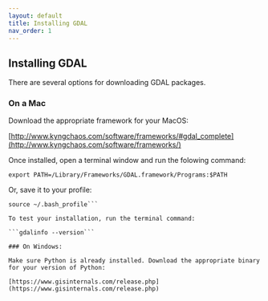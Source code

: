 ```yaml
---
layout: default
title: Installing GDAL
nav_order: 1
---
```


## Installing GDAL

There are several options for downloading GDAL packages. 

### On a Mac

Download the appropriate framework for your MacOS:

[http://www.kyngchaos.com/software/frameworks/#gdal_complete](http://www.kyngchaos.com/software/frameworks/)

Once installed, open a terminal window and run the folowing command:

```export PATH=/Library/Frameworks/GDAL.framework/Programs:$PATH```

Or, save it to your profile:

```echo 'export PATH=/Library/Frameworks/GDAL.framework/Programs:$PATH' >> ~/.bash_profile
source ~/.bash_profile```

To test your installation, run the terminal command:

```gdalinfo --version```

### On Windows:

Make sure Python is already installed. Download the appropriate binary for your version of Python:

[https://www.gisinternals.com/release.php](https://www.gisinternals.com/release.php)

